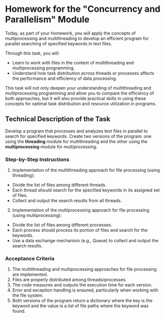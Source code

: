 # Homework for the "Concurrency and Parallelism" Module

Today, as part of your homework, you will apply the concepts of multiprocessing and multithreading to develop an efficient program for parallel searching of specified keywords in text files.

Through this task, you will:

- Learn to work with files in the context of multithreading and multiprocessing programming.
- Understand how task distribution across threads or processes affects the performance and efficiency of data processing.

This task will not only deepen your understanding of multithreading and multiprocessing programming and allow you to compare the efficiency of both approaches, but it will also provide practical skills in using these concepts for optimal task distribution and resource utilization in programs.

## Technical Description of the Task

Develop a program that processes and analyzes text files in parallel to search for specified keywords. Create two versions of the program: one using the **threading** module for multithreading and the other using the **multiprocessing** module for multiprocessing.

### Step-by-Step Instructions

1. Implementation of the multithreading approach for file processing (using threading):

- Divide the list of files among different threads.
- Each thread should search for the specified keywords in its assigned set of files.
- Collect and output the search results from all threads.

2. Implementation of the multiprocessing approach for file processing (using multiprocessing):

- Divide the list of files among different processes.
- Each process should process its portion of files and search for the keywords.
- Use a data exchange mechanism (e.g., Queue) to collect and output the search results.

### Acceptance Criteria

1. The multithreading and multiprocessing approaches for file processing are implemented.
2. Files are properly distributed among threads/processes.
3. The code measures and outputs the execution time for each version.
4. Error and exception handling is ensured, particularly when working with the file system.
5. Both versions of the program return a dictionary where the key is the keyword and the value is a list of file paths where the keyword was found.
